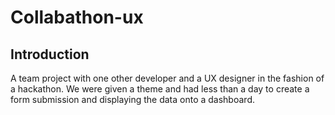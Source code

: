 # Collabathon-ux
## Introduction
A team project with one other developer and a UX designer in the fashion of a hackathon.  We were given a theme and had less than a day to create a form submission and displaying the data onto a dashboard.
